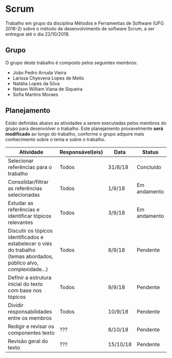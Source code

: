 ﻿# Scrum

Trabalho em grupo da disciplina Métodos e Ferramentas de Software (UFG 2018-2) sobre o método de desenvolvimento de software Scrum, a ser entregue até o dia 22/10/2018.

## Grupo

O grupo deste trabalho é composto pelos seguintes membros:

- João Pedro Arruda Vieira
- Larissa Chyevena Lopes de Mello
- Natália Lopes da Silva
- Nelson William Viana de Siqueira
- Sofia Martins Moraes

## Planejamento

Estão definidas abaixo as atividades a serem executadas pelos membros do grupo para desenvolver o trabalho. Este planejamento provavelmente **será modificado** ao longo do trabalho, conforme o grupo adquire mais conhecimento sobre o tema e sobre o trabalho.

| Atividade | Responsável(eis) | Data | Status |
|---|---|---|---|
| Selecionar referências para o trabalho | Todos  | 31/8/18 | Concluído |
| Consolidar/filtrar as referências selecionadas | Todos  | 1/9/18 | Em andamento |
| Estudar as referências e identificar tópicos relevantes | Todos  | 3/9/18 | Em andamento |
| Discutir os tópicos identificados e estabelecer o viés do trabalho<br>(temas abordados, público alvo, complexidade...) | Todos | 8/9/18 | Pendente |
| Definir a estrutura inicial do texto com base nos tópicos | Todos | 9/9/18 | Pendente |
| Dividir responsabilidades entre os membros | Todos  | 10/9/18 | Pendente |
| Redigir e revisar os componentes texto | ??? | 8/10/18 | Pendente |
| Revisão geral do texto | ??? | 15/10/18 | Pendente |
